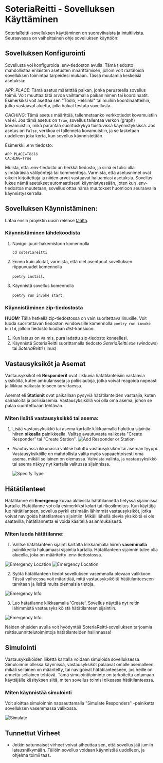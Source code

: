 # SoteriaReitti - Sovelluksen Käyttäminen

SoteriaReitti-sovelluksen käyttäminen on suoraviivaista ja intuitiivista. Seuraavassa on vaiheittainen ohje sovelluksen käyttöön:

## Sovelluksen Konfigurointi

Sovellusta voi konfiguroida .env-tiedoston avulla. Tämä tiedosto mahdollistaa erilaisten asetusten määrittämisen, jolloin voit räätälöidä sovelluksen toimintaa tarpeidesi mukaan. Tässä muutamia keskeisiä asetuksia:

_APP_PLACE_: Tämä asetus määrittää paikan, jonka perusteella sovellus toimii. Voit muuttaa tätä arvoa vaihtamalla paikan nimen tai koordinaatit. Esimerkiksi voit asettaa sen "Töölö, Helsinki" tai muihin koordinaatteihin, jotka vastaavat aluetta, jolla haluat testata sovellusta.

_CACHING_: Tämä asetus määrittää, tallennetaanko verkkotiedot kovamuistiin vai ei. Jos tämä asetus on `True`, sovellus tallentaa verkon (graph) kovamuistiin, mikä parantaa suorituskykyä toistuvissa käynnistyksissä. Jos asetus on `False`, verkkoa ei tallenneta kovamuistiin, ja se lasketaan uudelleen joka kerta, kun sovellus käynnistetään.

Esimerkki .env tiedosto:

```
APP_PLACE=Töölö
CACHING=True
```

Muista, että .env-tiedosto on herkkä tiedosto, ja siinä ei tulisi olla ylimääräisiä välilyöntejä tai kommentteja. Varmista, että asetusnimet ovat oikein kirjoitettuja ja niiden arvot vastaavat haluamiasi asetuksia. Sovellus lukee nämä asetukset automaattisesti käynnistyessään, joten kun .env-tiedostoa muutetaan, sovellus ottaa nämä muutokset huomioon seuraavalla käynnistyskerralla.

## Sovelluksen Käynnistäminen:

Lataa ensin projektin uusin release [täältä](https://github.com/3nd3r1/soteriareitti/releases).

### Käynnistäminen lähdekoodista

1. Navigoi juuri-hakemistoon komennolla

    `cd soteriareitti`

2. Ennen kuin aloitat, varmista, että olet asentanut sovelluksen riippuvuudet komennolla

    `poetry install`.

3. Käynnistä sovellus komennolla

    `poetry run invoke start`.

### Käynnistäminen zip-tiedostosta

**HUOM:** Tällä hetkellä zip-tiedostossa on vain suoritettava linuxille. Voit luoda suoritettavan tiedoston windowsille komennolla `poetry run invoke build`, jolloin tiedosto luodaan _dist_-kansioon.

1. Kun lataus on valmis, pura ladattu zip-tiedosto koneellesi.
2. Käynnistä SoteriaReitti suorittamalla tiedosto _SoteriaReitti.exe_ (windows) tai _SoteriaReitti_ (linux)

## Vastausyksiköt ja Asemat

Vastausyksiköt eli **Responderit** ovat liikkuvia hätätilanteisiin vastaavia yksiköitä, kuten ambulansseja ja poliisiautoja, jotka voivat reagoida nopeasti ja liikkua paikasta toiseen tarvittaessa.

Asemat eli **Stationit** ovat paikallaan pysyviä hätätilanteiden vastaajia, kuten sairaaloita ja poliisiasemia. Vastausyksiköllä voi olla oma asema, johon se palaa suoritettuaan tehtävän.

### Miten lisätä vastausyksikkö tai asema:

1.  Lisää vastausyksikkö tai asema kartalle klikkaamalla haluttua sijaintia hiiren **oikealla** painikkeella. Valitse avautuvasta valikosta "Create Responder" tai "Create Station".
    ![Add Responder or Station](/docs/images/add_responder_1.png)

-   Avautuvassa ikkunassa valitse haluttu vastausyksikön tai aseman tyyppi. Vastausyksiköille on mahdollista valita myös vapaaehtoisesti oma asema, mikäli sellainen on olemassa. Vahvista valinta, ja vastausyksikkö tai asema näkyy nyt kartalla valitussa sijainnissa.

    ![Specify Type](/docs/images/add_responder_2.png)

## Hätätilanteet

Hätätilanne eli **Emergency** kuvaa aktiivista hätätilannetta tietyssä sijainnissa kartalla. Hätätilanne voi olla esimerkiksi kolari tai rikosilmoitus. Kun käyttäjä luo hätätilanteen, sovellus pyrkii etsimään lähimmät vastausyksiköt, jotka voivat navigoida hätätilanteen sijaintiin. Mikäli lähellä olevia yksiköitä ei ole saatavilla, hätätilannetta ei voida käsitellä asianmukaisesti.

### Miten luoda hätätilanne:

1. Valitse hätätilanteen sijainti kartalta klikkaamalla hiiren **vasemmalla** painikkeella haluamaasi sijaintia kartalla. Hätätilanteen sijainnin tulee olla alueella, joka on määritetty .env-tiedostossa.

![Emergency Location](/docs/images/emergency_1.png)
![Emergency Location](/docs/images/emergency_2.png)

2. Syötä hätätilanteen tiedot sovelluksen vasemmalla olevaan valikkoon. Tässä vaiheessa voit määrittää, mitä vastausyksiköitä hätätilanteeseen tarvitaan ja lisätä muita olennaisia tietoja.

![Emergency Info](/docs/images/emergency_3.png)

3. Luo hätätilanne klikkaamalla 'Create'. Sovellus näyttää nyt reitin lähimmistä vastausyksiköistä hätätilanteen sijaintiin.

![Emergency Info](/docs/images/emergency_4.png)

Näiden ohjeiden avulla voit hyödyntää SoteriaReitti-sovelluksen tarjoamia reittisuunnittelutoimintoja hätätilanteiden hallinnassa!

## Simulointi

Vastausyksiköiden liikettä kartalla voidaan simuloida sovelluksessa. Simuloinnin ollessa käynnissä, vastausyksiköt palaavat omalle asemalleen, mikäli sellainen on määritelty, tai navigoivat hätätilanteeseen, jos heille on annettu sellainen tehtävä. Tämä simulointitoiminto on tarkoitettu antamaan käyttäjälle käsityksen siitä, miten sovellus toimisi oikeassa hätätilanteessa.

### Miten käynnistää simulointi

Voit aloittaa simuloinnin napsauttamalla "Simulate Responders" -painiketta sovelluksen vasemmassa valikossa.

![Simulate](/docs/images/simulate.png)

## Tunnettut Virheet

-   Jotkin satunnaiset virheet voivat aiheuttaa sen, että sovellus jää jumiin latausnäkymään. Tällöin sovellus voidaan käynnistää uudelleen, ja ohjelma toimii taas.
